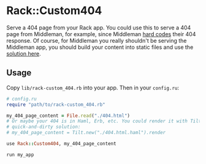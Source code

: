 # Rack::Custom404

Serve a 404 page from your Rack app. You could use this to serve a 404 page from
Middleman, for example, since Middleman [hard codes] their 404 response. Of
course, for Middleman you really shouldn't be serving the Middleman app, you
should build your content into static files and use the [solution here].

[hard codes]: https://github.com/middleman/middleman/blob/eede4a8c5d98978045e6bb819b50a85995434851/middleman-core/lib/middleman-core/core_extensions/request.rb#L283-L285
[solution here]: https://github.com/indirect/middleman-heroku-static-app

## Usage

Copy `lib/rack-custom_404.rb` into your app. Then in your `config.ru`:

```ruby
# config.ru
require "path/to/rack-custom_404.rb"

my_404_page_content = File.read("./404.html")
# Or maybe your 404 is in Haml, Erb, etc. You could render it with Tilt for a
# quick-and-dirty solution:
# my_404_page_content = Tilt.new("./404.html.haml").render

use Rack::Custom404, my_404_page_content

run my_app
```
